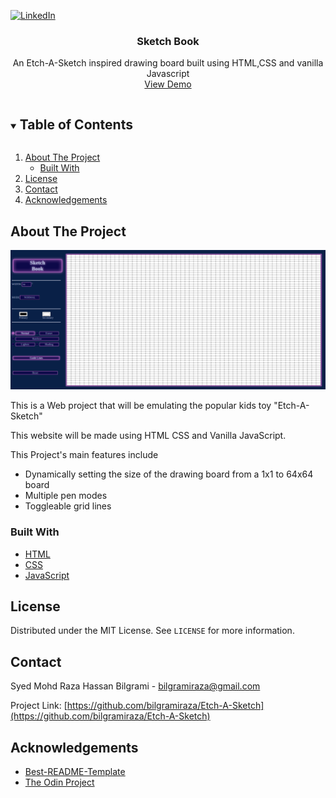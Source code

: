 [![LinkedIn][linkedin-shield]][linkedin-url]
<br />
<p align="center">

  <h3 align="center">Sketch Book</h3>

  <p align="center">
    An Etch-A-Sketch inspired drawing board built using HTML,CSS and vanilla Javascript
    <br />
    <a href="https://bilgramiraza.github.io/Etch-A-Sketch/">View Demo</a>
  </p>
</p>


<!-- TABLE OF CONTENTS -->
<details open="open">
  <summary><h2 style="display: inline-block">Table of Contents</h2></summary>
  <ol>
    <li>
      <a href="#about-the-project">About The Project</a>
      <ul>
        <li><a href="#built-with">Built With</a></li>
      </ul>
    </li>
    <li><a href="#license">License</a></li>
    <li><a href="#contact">Contact</a></li>
    <li><a href="#acknowledgements">Acknowledgements</a></li>
  </ol>
</details>

<!-- ABOUT THE PROJECT -->
## About The Project

![Sketch Book Webpage Screenshot](https://raw.githubusercontent.com/bilgramiraza/Etch-A-Sketch/main/Images/WebPage.png)

This is a Web project that will be emulating the popular kids toy "Etch-A-Sketch"

This website will be made using HTML CSS and Vanilla JavaScript.

This Project's main features include
* Dynamically setting the size of the drawing board from a 1x1 to 64x64 board
* Multiple pen modes
* Toggleable grid lines

### Built With

* [HTML](https://developer.mozilla.org/en-US/docs/Web/HTML)
* [CSS](https://developer.mozilla.org/en-US/docs/Web/CSS)
* [JavaScript](https://developer.mozilla.org/en-US/docs/Web/JavaScript)

<!-- LICENSE -->
## License

Distributed under the MIT License. See `LICENSE` for more information.

<!-- CONTACT -->
## Contact

Syed Mohd Raza Hassan Bilgrami  - bilgramiraza@gmail.com

Project Link: [https://github.com/bilgramiraza/Etch-A-Sketch](https://github.com/bilgramiraza/Etch-A-Sketch)

<!-- ACKNOWLEDGEMENTS -->
## Acknowledgements

* [Best-README-Template](https://github.com/othneildrew/Best-README-Template)
* [The Odin Project](https://www.theodinproject.com/)

<!-- MARKDOWN LINKS & IMAGES -->
[linkedin-shield]: https://img.shields.io/badge/-LinkedIn-black.svg?style=for-the-badge&logo=linkedin&colorB=555
[linkedin-url]: https://www.linkedin.com/in/bilgramiraza